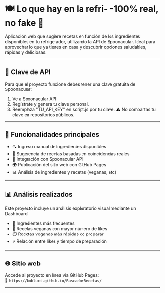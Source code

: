 # 🍽️ Lo que hay en la refri- -100% real, no fake 🥐

Aplicación web que sugiere recetas en función de los ingredientes disponibles en tu refrigerador, utilizando la API de Spoonacular. Ideal para aprovechar lo que ya tienes en casa y descubrir opciones saludables, rápidas y deliciosas.

---

## 🔐 Clave de API

Para que el proyecto funcione debes tener una clave gratuita de Spoonacular:
1. Ve a Spoonacular API
2. Regístrate y genera tu clave personal.
3. Reemplaza "TU_API_KEY" en script.js por tu clave.
⚠️ No compartas tu clave en repositorios públicos.

---

## 🧠 Funcionalidades principales

- 🔍 Ingreso manual de ingredientes disponibles
- 🧪 Sugerencia de recetas basadas en coincidencias reales
- 📡 Integración con Spoonacular API
- 🌍 Publicación del sitio web con GitHub Pages
- 📊 Análisis de ingredientes y recetas (veganas, etc) 

---

## 📊 Análisis realizados

Este proyecto incluye un análisis exploratorio visual mediante un Dashboard:

- 🥕 Ingredientes más frecuentes
- 🧡 Recetas veganas con mayor número de likes
- ⏱️ Recetas veganas más rápidas de preparar
- ⚡ Relación entre likes y tiempo de preparación

---

## 🌐 Sitio web

Accede al proyecto en línea vía GitHub Pages:  
🔗 `https://bobluci.github.io/BuscadorRecetas/`

---

